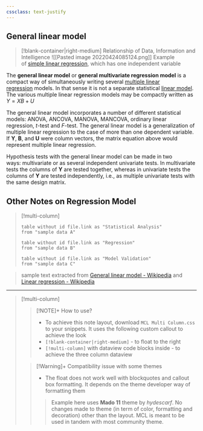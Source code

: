 ```yaml
---
cssclass: text-justify
---
```


## General linear model

> [!blank-container|right-medium] Relationship of Data, Information and Intelligence
> ![[Pasted image 20220424085124.png]]
> Example of [simple linear regression](https://en.wikipedia.org/wiki/Simple_linear_regression "Simple linear regression"), which has one independent variable

The **general linear model** or **general multivariate regression model** is a compact way of simultaneously writing several [multiple linear regression](https://en.wikipedia.org/wiki/Multiple_linear_regression "Multiple linear regression") models. In that sense it is not a separate statistical [linear model](https://en.wikipedia.org/wiki/Linear_model "Linear model"). The various multiple linear regression models may be compactly written as $Y=XB + U$

The general linear model incorporates a number of different statistical models: ANOVA, ANCOVA, MANOVA, MANCOVA, ordinary linear regression, _t_-test and _F_-test. The general linear model is a generalization of multiple linear regression to the case of more than one dependent variable. If **Y**, **B**, and **U** were column vectors, the matrix equation above would represent multiple linear regression.

Hypothesis tests with the general linear model can be made in two ways: multivariate or as several independent univariate tests. In multivariate tests the columns of **Y** are tested together, whereas in univariate tests the columns of **Y** are tested independently, i.e., as multiple univariate tests with the same design matrix.

## Other Notes on Regression Model
> [!multi-column]
> 
> ```dataview
> table without id file.link as "Statistical Analysis"
> from "sample data A"
> ```
> 
> ```dataview
> table without id file.link as "Regression"
> from "sample data B"
> ```
> 
> ```dataview
> table without id file.link as "Model Validation"
> from "sample data C"
> ```

> sample text extracted from [General linear model - Wikipedia](https://en.wikipedia.org/wiki/General_linear_model) and [Linear regression - Wikipedia](https://en.wikipedia.org/wiki/Linear_regression#Simple_and_multiple_linear_regression)
---

> [!multi-column]
>> [!NOTE]+ How to use?
>> - To achieve this note layout, download `MCL Multi Column.css` to your snippets. It uses the following custom callout to achieve the look
>> 	- `[!blank-container|right-medium]` - to float to the right
>> 	- `[!multi-column]` with dataview code blocks inside - to achieve the three column dataview
> 
>> [!Warning]+ Compatibility issue with some themes
>> - The float does not work well with blockquotes and callout box formatting. It depends on the theme developer way of formatting them
>>> Example here uses **Mado 11** theme by *hydescarf*. No changes made to theme (in term of color, formatting and decoration) other than the layout. MCL is meant to be used in tandem with most community theme.